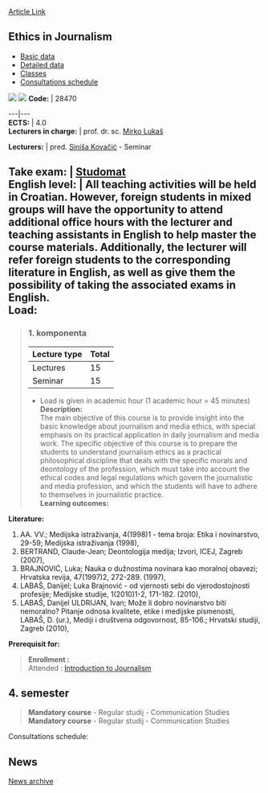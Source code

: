 [Article Link](https://www.fhs.hr/en/course/eij)

## Ethics in Journalism
  * [Basic data](https://www.fhs.hr/en/course/eij#v1id-523771_621992_1_0 "Basic data")
  * [Detailed data](https://www.fhs.hr/en/course/eij#v1id-523771_621992_1_1 "Detailed data")
  * [Classes](https://www.fhs.hr/en/course/eij#v1id-523771_621992_1_2 "Classes")
  * [Consultations schedule](https://www.fhs.hr/en/course/eij#v1id-523771_621992_1_3 "Consultations schedule")


[![](https://www.fhs.hr/img/flags/gif/hr.gif)](https://www.fhs.hr/predmet/noveti) [![](https://www.fhs.hr/img/flags/gif/gb.gif)](https://www.fhs.hr/en/course/eij)
**Code:** |  28470  
  
---|---  
**ECTS:** |  4.0   
**Lecturers in charge:** |  prof. dr. sc. [Mirko Lukaš](https://www.fhs.hr/staff/mirko.lukas)   
  
**Lecturers:** |  pred. [Siniša Kovačić](https://www.fhs.hr/djelatnik/sinisa.kovacic) - Seminar  
  
**Take exam:** |  [Studomat](http://www.isvu.hr/studomat)  
**English level:** |  All teaching activities will be held in Croatian. However, foreign students in mixed groups will have the opportunity to attend additional office hours with the lecturer and teaching assistants in English to help master the course materials. Additionally, the lecturer will refer foreign students to the corresponding literature in English, as well as give them the possibility of taking the associated exams in English.   
**Load:**  
---  
> ### 1. komponenta
> | Lecture type | Total  
> ---|---  
> Lectures | 15  
> Seminar | 15  
> * Load is given in academic hour (1 academic hour = 45 minutes)   
**Description:**  
> The main objective of this course is to provide insight into the basic knowledge about journalism and media ethics, with special emphasis on its practical application in daily journalism and media work. The specific objective of this course is to prepare the students to understand journalism ethics as a practical philosophical discipline that deals with the specific morals and deontology of the profession, which must take into account the ethical codes and legal regulations which govern the journalistic and media profession, and which the students will have to adhere to themselves in journalistic practice.  
**Learning outcomes:**  

  
**Literature:**  
  1. AA. VV.; Medijska istraživanja, 4(1998)1 - tema broja: Etika i novinarstvo, 29-59; Medijska istraživanja (1998), 
  2. BERTRAND, Claude-Jean; Deontologija medija; Izvori, ICEJ, Zagreb (2007), 
  3. BRAJNOVIĆ, Luka; Nauka o dužnostima novinara kao moralnoj obavezi; Hrvatska revija, 47(1997)2, 272-289. (1997), 
  4. LABAŠ, Danijel; Luka Brajnović - od vjernosti sebi do vjerodostojnosti profesije; Medijske studije, 1(2010)1-2, 171-182. (2010), 
  5. LABAŠ, Danijel ULDRIJAN, Ivan; Može li dobro novinarstvo biti nemoralno? Pitanje odnosa kvalitete, etike i medijske pismenosti, LABAŠ, D. (ur.), Mediji i društvena odgovornost, 85-106.; Hrvatski studiji, Zagreb (2010), 

  
**Prerequisit for:**  
> **Enrollment :**  
>  Attended : [Introduction to Journalism](https://www.fhs.hr/en/course/itj)  
>   
**4. semester**  
---  
> **Mandatory course** - Regular studij - Communication Studies  
>  **Mandatory course** - Regular studij - Communication Studies  
>   
Consultations schedule: 


## News
[News archive](https://www.fhs.hr/en/course/eij?@=20pvk#news_85182 "News archive")
